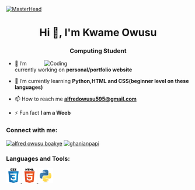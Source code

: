 [![MasterHead](https://www.pinterest.co.uk/pin/104427285101405280/)](https://https://kwame-owusu.github.io/)
<h1 align="center">Hi 👋, I'm Kwame Owusu</h1>
<h3 align="center">Computing Student</h3>
<img align="right" alt="Coding" width="400" src="https://c.tenor.com/AlUkiGkR2j8AAAAM/new-game-ahagon-umiko-programming.gif">

- 🔭 I’m currently working on **personal/portfolio website**

- 🌱 I’m currently learning **Python,HTML and CSS(beginner level on these languages)**

- 📫 How to reach me **alfredowusu595@gmail.com**

- ⚡ Fun fact **I am a Weeb**

<h3 align="left">Connect with me:</h3>
<p align="left">
<a href="https://linkedin.com/in/alfred owusu boakye" target="blank"><img align="center" src="https://raw.githubusercontent.com/rahuldkjain/github-profile-readme-generator/master/src/images/icons/Social/linked-in-alt.svg" alt="alfred owusu boakye" height="30" width="40" /></a>
<a href="https://instagram.com/ghanianpapi" target="blank"><img align="center" src="https://raw.githubusercontent.com/rahuldkjain/github-profile-readme-generator/master/src/images/icons/Social/instagram.svg" alt="ghanianpapi" height="30" width="40" /></a>
</p>

<h3 align="left">Languages and Tools:</h3>
<p align="left"> <a href="https://www.w3schools.com/css/" target="_blank" rel="noreferrer"> <img src="https://raw.githubusercontent.com/devicons/devicon/master/icons/css3/css3-original-wordmark.svg" alt="css3" width="40" height="40"/> </a> <a href="https://www.w3.org/html/" target="_blank" rel="noreferrer"> <img src="https://raw.githubusercontent.com/devicons/devicon/master/icons/html5/html5-original-wordmark.svg" alt="html5" width="40" height="40"/> </a> <a href="https://www.python.org" target="_blank" rel="noreferrer"> <img src="https://raw.githubusercontent.com/devicons/devicon/master/icons/python/python-original.svg" alt="python" width="40" height="40"/> </a> </p>


